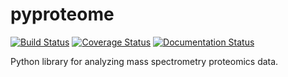 # pyproteome

[![Build Status](https://img.shields.io/travis/naderm/pyproteome.svg)](https://travis-ci.org/naderm/pyproteome)
[![Coverage Status](https://img.shields.io/coveralls/naderm/pyproteome.svg)](https://coveralls.io/r/naderm/pyproteome?branch=master)
[![Documentation Status](https://readthedocs.org/projects/pyproteome/badge/?version=latest)](https://readthedocs.org/projects/pyproteome/?badge=latest)

Python library for analyzing mass spectrometry proteomics data.
